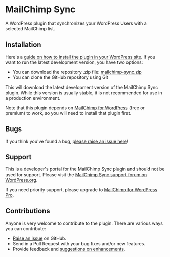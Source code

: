 MailChimp Sync
==============

A WordPress plugin that synchronizes your WordPress Users with a selected MailChimp list. 

Installation
------------

Here's a [guide on how to install the plugin in your WordPress site](https://wordpress.org/plugins/mailchimp-sync/installation/).
If you want to run the latest development version, you have two options:

* You can download the repository .zip file: [mailchimp-sync.zip](https://github.com/ibericode/mailchimp-user-sync/archive/master.zip)
* You can clone the GitHub repository using Git

This will download the latest development version of the MailChimp Sync plugin. While this version is usually stable,
it is not recommended for use in a production environment.

Note that this plugin depends on [MailChimp for WordPress](https://mc4wp.com/) (free or premium) to work, so you will need to install that plugin first.


Bugs
----
If you think you've found a bug, [please raise an issue here](https://github.com/ibericode/mailchimp-user-sync/issues?state=open)!

Support
-------
This is a developer's portal for the MailChimp Sync plugin and should not be used for support. Please visit the
[MailChimp Sync support forum on WordPress.org](https://wordpress.org/support/plugin/mailchimp-sync).

If you need priority support, please upgrade to [MailChimp for WordPress Pro](https://mc4wp.com/).

Contributions
-------------
Anyone is very welcome to contribute to the plugin. There are various ways you can contribute:

* [Raise an issue](https://github.com/ibericode/mailchimp-user-sync/issues) on GitHub.
* Send in a Pull Request with your bug fixes and/or new features.
* Provide feedback and [suggestions on enhancements](https://github.com/ibericode/mailchimp-user-sync/issues?direction=desc&labels=Enhancement&page=1&sort=created&state=open).